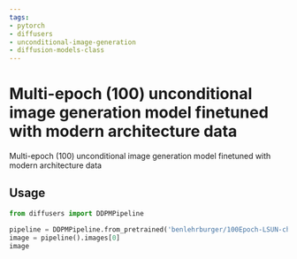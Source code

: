 ```yaml
---
tags:
- pytorch
- diffusers
- unconditional-image-generation
- diffusion-models-class
---
```


# Multi-epoch (100) unconditional image generation model finetuned with modern architecture data

Multi-epoch (100) unconditional image generation model finetuned with modern architecture data

## Usage

```python
from diffusers import DDPMPipeline

pipeline = DDPMPipeline.from_pretrained('benlehrburger/100Epoch-LSUN-church-finetuned-modern-model')
image = pipeline().images[0]
image
```
